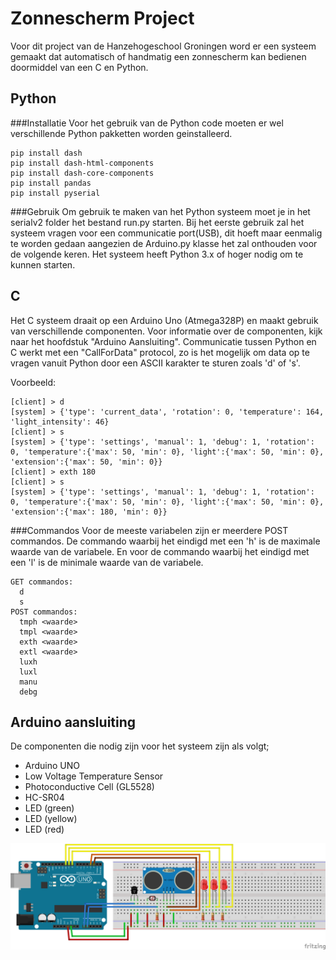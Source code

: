 # Zonnescherm Project
Voor dit project van de Hanzehogeschool Groningen word er een systeem gemaakt dat automatisch of handmatig een zonnescherm kan bedienen doormiddel van een C en Python.

## Python
###Installatie
Voor het gebruik van de Python code moeten er wel verschillende Python pakketten worden geinstalleerd.
```
pip install dash
pip install dash-html-components
pip install dash-core-components
pip install pandas
pip install pyserial
```

###Gebruik
Om gebruik te maken van het Python systeem moet je in het serialv2 folder het bestand run.py starten. Bij het eerste gebruik zal het systeem vragen voor een communicatie port(USB), dit hoeft maar eenmalig te worden gedaan aangezien de Arduino.py klasse het zal onthouden voor de volgende keren. Het systeem heeft Python 3.x of hoger nodig om te kunnen starten.

## C
Het C systeem draait op een Arduino Uno (Atmega328P) en maakt gebruik van verschillende componenten. Voor informatie over de componenten, kijk naar het hoofdstuk "Arduino Aansluiting". 
Communicatie tussen Python en C werkt met een "CallForData" protocol, zo is het mogelijk om data op te vragen vanuit Python door een ASCII karakter te sturen zoals 'd' of 's'.

Voorbeeld:
```
[client] > d
[system] > {'type': 'current_data', 'rotation': 0, 'temperature': 164, 'light_intensity': 46}
[client] > s
[system] > {'type': 'settings', 'manual': 1, 'debug': 1, 'rotation': 0, 'temperature':{'max': 50, 'min': 0}, 'light':{'max': 50, 'min': 0}, 'extension':{'max': 50, 'min': 0}}
[client] > exth 180
[client] > s
[system] > {'type': 'settings', 'manual': 1, 'debug': 1, 'rotation': 0, 'temperature':{'max': 50, 'min': 0}, 'light':{'max': 50, 'min': 0}, 'extension':{'max': 180, 'min': 0}}
```

###Commandos
Voor de meeste variabelen zijn er meerdere POST commandos. De commando waarbij het eindigd met een 'h' is de maximale waarde van de variabele. En voor de commando waarbij het eindigd met een 'l' is de minimale waarde van de variabele.
```
GET commandos:
  d
  s
POST commandos:
  tmph <waarde>
  tmpl <waarde>
  exth <waarde>
  extl <waarde>
  luxh
  luxl
  manu
  debg
```

## Arduino aansluiting
De componenten die nodig zijn voor het systeem zijn als volgt;
- Arduino UNO
- Low Voltage Temperature Sensor
- Photoconductive Cell (GL5528)
- HC-SR04
- LED (green)
- LED (yellow)
- LED (red)

![Arduino aansluiting schema](https://raw.githubusercontent.com/Arceden/HanzeSunSensor/visualisation/Arduino_Project_bb.png)
